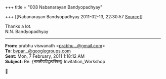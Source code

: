 +++
title = "008 Nabanarayan Bandyopadhyay"

+++
[[Nabanarayan Bandyopadhyay	2011-02-13, 22:30:57 [Source](https://groups.google.com/g/bvparishat/c/Kf-s5UJEbG8)]]



Thanks a lot.  
N.N. Bandyopadhyay  

  

  

------------------------------------------------------------------------

**From:** prabhu viswanath \<[prabhu...@gmail.com]()\>  
**To:** [bvpar...@googlegroups.com]()  
**Sent:** Mon, 7 February, 2011 1:18:12 AM  
**Subject:** Re: {भारतीयविद्वत्परिषत्} Invitation_Workshop  




